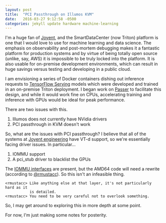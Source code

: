 ```yaml
---
layout: post
title:  "PCI Passthrough on Illumos KVM"
date:   2016-03-27 9:12:58 -0500
categories: jekyll update hardware machine-learning
---
```


I'm a huge fan of [Joyent](https://www.joyent.com/), and the SmartDataCenter 
(now Triton) platform is one that I would love to use for machine learning and 
data science. The emphasis on observability and post-mortem debugging makes it 
a fantastic platform for production systems and by virtue of being totally 
open source (unlike, say, AWS) it is impossible to be truly locked into the 
platform. It is also usable for on-premise development environments, which can 
result in huge savings versus testing and developing in a public cloud.

I am envisioning a series of Docker containers dishing out inference requests to [TensorFlow Serving](https://tensorflow.github.io/serving/architecture_overview) models which were developed and trained in an on-premise Triton deployment. I began work on [Passer](https://github.com/hypoalex/passer) to facilitate this design, and while it would work fine on CPUs, accelerating training and inference with GPUs would be ideal for peak performance.

There are two issues with this.

1. Illumos does not currently have NVidia drivers
2. PCI passthrough in KVM doesn't work

So, what are the issues with PCI passthrough? I believe that all of the systems at [Joyent engineering](https://eng.joyent.com/manufacturing/bom.html) have VT-d support, so we're essentially facing driver issues. In particular...

1. IOMMU support
2. A pci_stub driver to blacklist the GPUs 

The [IOMMU interfaces](http://garrett.damore.org/2008/09/iommu-comes-to-solaris-x86.html) are present, but the AMD64 code will need a rewrite (according to [@rmustacc](https://twitter.com/rmustacc)). So this isn't an infeasible thing.

    <rmustacc> Like anything else at that layer, it's not particularly hard as it
               is detailed.
    <rmustacc> You need to be very careful not to overlook something.

So, I may get around to exploring this in more depth at some point. 

For now, I'm just making some notes for posterity.

